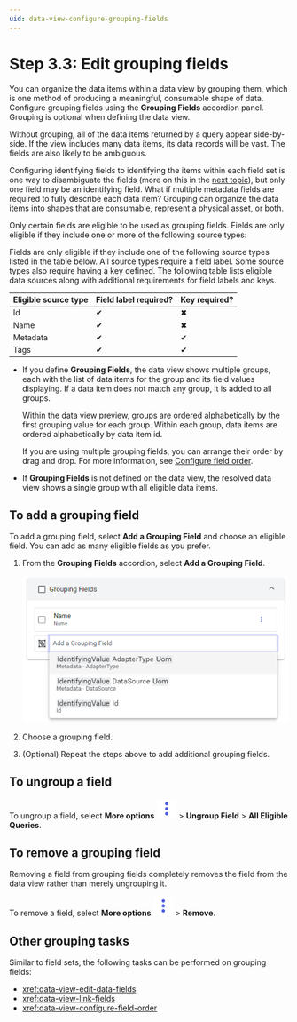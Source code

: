 ```yaml
---
uid: data-view-configure-grouping-fields
---
```


# Step 3.3: Edit grouping fields

You can organize the data items within a data view by grouping them, which is one method of producing a meaningful, consumable shape of data. Configure grouping fields using the **Grouping Fields** accordion panel. Grouping is optional when defining the data view.

Without grouping, all of the data items returned by a query appear side-by-side. If the view includes many data items, its data records will be vast. The fields are also likely to be ambiguous.

Configuring identifying fields to identifying the items within each field set is one way to disambiguate the fields (more on this in the [next topic](xref:data-views-configure-identifying-fields)), but only one field may be an identifying field. What if multiple metadata fields are required to fully describe each data item? Grouping can organize the data items into shapes that are consumable, represent a physical asset, or both.

Only certain fields are eligible to be used as grouping fields. Fields are only eligible if they include one or more of the following source types:

Fields are only eligible if they include one of the following source types listed in the table below. All source types require a field label. Some source types also require having a key defined. The following table lists eligible data sources along with additional requirements for field labels and keys.

| Eligible source type | Field label required? | Key required? |
|----------------------|-----------------------|---------------|
| Id                   | ✔                    | &#10006;      |
| Name                 | ✔                    | &#10006;      |
| Metadata             | ✔                    | ✔             |
| Tags                 | ✔                    | ✔             |

- If you define **Grouping Fields**, the data view shows multiple groups, each with the list of data items for the group and its field values displaying. If a data item does not match any group, it is added to all groups.

	Within the data view preview, groups are ordered alphabetically by the first grouping value for each group. Within each group, data items are ordered alphabetically by data item id.

	If you are using multiple grouping fields, you can arrange their order by drag and drop. For more information, see [Configure field order](#configure-field-order).

- If **Grouping Fields** is not defined on the data view, the resolved data view shows a single group with all eligible data items.

## To add a grouping field

To add a grouping field, select **Add a Grouping Field** and choose an eligible field. You can add as many eligible fields as you prefer.

1. From the **Grouping Fields** accordion, select **Add a Grouping Field**.

	![add-a-grouping-field](_images/add-a-grouping-field.png)

1. Choose a grouping field.

1. (Optional) Repeat the steps above to add additional grouping fields.


## To ungroup a field

To ungroup a field, select **More options** ![alt](../../_icons/branded/dots-vertical.svg) > **Ungroup Field** > **All Eligible Queries**.

## To remove a grouping field

Removing a field from grouping fields completely removes the field from the data view rather than merely ungrouping it.

To remove a field, select **More options** ![alt](../../_icons/branded/dots-vertical.svg) > **Remove**.

## Other grouping tasks

Similar to field sets, the following tasks can be performed on grouping fields:

- <xref:data-view-edit-data-fields>
- <xref:data-view-link-fields>
- <xref:data-view-configure-field-order>
